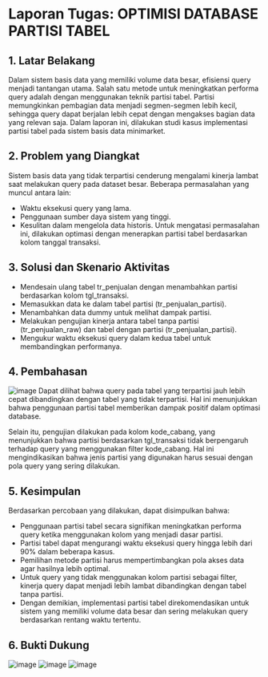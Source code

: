 # Laporan Tugas: OPTIMISI DATABASE PARTISI TABEL

## 1. Latar Belakang
Dalam sistem basis data yang memiliki volume data besar, efisiensi query menjadi tantangan utama. Salah satu metode untuk meningkatkan performa query adalah dengan menggunakan teknik partisi tabel. Partisi memungkinkan pembagian data menjadi segmen-segmen lebih kecil, sehingga query dapat berjalan lebih cepat dengan mengakses bagian data yang relevan saja. Dalam laporan ini, dilakukan studi kasus implementasi partisi tabel pada sistem basis data minimarket.

## 2. Problem yang Diangkat
Sistem basis data yang tidak terpartisi cenderung mengalami kinerja lambat saat melakukan query pada dataset besar. Beberapa permasalahan yang muncul antara lain:
- Waktu eksekusi query yang lama.
- Penggunaan sumber daya sistem yang tinggi.
- Kesulitan dalam mengelola data historis.
Untuk mengatasi permasalahan ini, dilakukan optimasi dengan menerapkan partisi tabel berdasarkan kolom tanggal transaksi.

## 3. Solusi dan Skenario Aktivitas
- Mendesain ulang tabel tr_penjualan dengan menambahkan partisi berdasarkan kolom tgl_transaksi.
- Memasukkan data ke dalam tabel partisi (tr_penjualan_partisi).
- Menambahkan data dummy untuk melihat dampak partisi.
- Melakukan pengujian kinerja antara tabel tanpa partisi (tr_penjualan_raw) dan tabel dengan partisi (tr_penjualan_partisi).
- Mengukur waktu eksekusi query dalam kedua tabel untuk membandingkan performanya.

## 4. Pembahasan
![image](https://github.com/user-attachments/assets/cd62463c-230d-423d-a07a-3536e1ff46a0)
Dapat dilihat bahwa query pada tabel yang terpartisi jauh lebih cepat dibandingkan dengan tabel yang tidak terpartisi. Hal ini menunjukkan bahwa penggunaan partisi tabel memberikan dampak positif dalam optimasi database.

Selain itu, pengujian dilakukan pada kolom kode_cabang, yang menunjukkan bahwa partisi berdasarkan tgl_transaksi tidak berpengaruh terhadap query yang menggunakan filter kode_cabang. Hal ini mengindikasikan bahwa jenis partisi yang digunakan harus sesuai dengan pola query yang sering dilakukan.

## 5. Kesimpulan
Berdasarkan percobaan yang dilakukan, dapat disimpulkan bahwa:
- Penggunaan partisi tabel secara signifikan meningkatkan performa query ketika menggunakan kolom yang menjadi dasar partisi.
- Partisi tabel dapat mengurangi waktu eksekusi query hingga lebih dari 90% dalam beberapa kasus.
- Pemilihan metode partisi harus mempertimbangkan pola akses data agar hasilnya lebih optimal.
- Untuk query yang tidak menggunakan kolom partisi sebagai filter, kinerja query dapat menjadi lebih lambat dibandingkan dengan tabel tanpa partisi.
- Dengan demikian, implementasi partisi tabel direkomendasikan untuk sistem yang memiliki volume data besar dan sering melakukan query berdasarkan rentang waktu tertentu.

## 6. Bukti Dukung
![image](https://github.com/user-attachments/assets/0201be53-9d31-4a21-be27-d522ec8340a3)
![image](https://github.com/user-attachments/assets/a2c3e341-07ab-4591-bfbe-898bc690cdff)
![image](https://github.com/user-attachments/assets/b57b3af0-16b5-4d6f-bde4-a9e01bc53f88)

